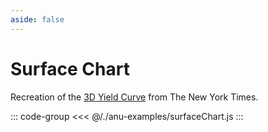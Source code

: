 ```yaml
---
aside: false
---
```


<script setup>
import { surfaceChart } from '../anu-examples/surfaceChart.js'
</script>

# Surface Chart
Recreation of the [3D Yield Curve](https://www.nytimes.com/interactive/2015/03/19/upshot/3d-yield-curve-economic-growth.html) from The New York Times.

<singleView :scene="surfaceChart" />

::: code-group
<<< @/./anu-examples/surfaceChart.js 
:::